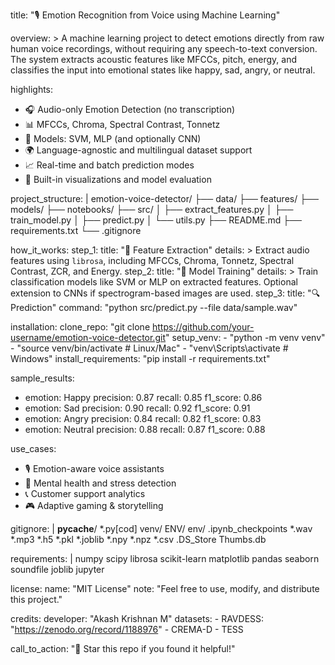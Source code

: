 title: "🎙️ Emotion Recognition from Voice using Machine Learning"

overview: >
  A machine learning project to detect emotions directly from raw human voice recordings,
  without requiring any speech-to-text conversion. The system extracts acoustic features
  like MFCCs, pitch, energy, and classifies the input into emotional states like
  happy, sad, angry, or neutral.

highlights:
  - 🎧 Audio-only Emotion Detection (no transcription)
  - 📊 MFCCs, Chroma, Spectral Contrast, Tonnetz
  - 🧠 Models: SVM, MLP (and optionally CNN)
  - 🌍 Language-agnostic and multilingual dataset support
  - 📈 Real-time and batch prediction modes
  - 🧪 Built-in visualizations and model evaluation

project_structure: |
  emotion-voice-detector/
  ├── data/
  ├── features/
  ├── models/
  ├── notebooks/
  ├── src/
  │   ├── extract_features.py
  │   ├── train_model.py
  │   ├── predict.py
  │   └── utils.py
  ├── README.md
  ├── requirements.txt
  └── .gitignore

how_it_works:
  step_1:
    title: "🎼 Feature Extraction"
    details: >
      Extract audio features using `librosa`, including MFCCs, Chroma, Tonnetz,
      Spectral Contrast, ZCR, and Energy.
  step_2:
    title: "🧠 Model Training"
    details: >
      Train classification models like SVM or MLP on extracted features.
      Optional extension to CNNs if spectrogram-based images are used.
  step_3:
    title: "🔍 Prediction"
    command: "python src/predict.py --file data/sample.wav"

installation:
  clone_repo: "git clone https://github.com/your-username/emotion-voice-detector.git"
  setup_venv:
    - "python -m venv venv"
    - "source venv/bin/activate  # Linux/Mac"
    - "venv\\Scripts\\activate   # Windows"
  install_requirements: "pip install -r requirements.txt"

sample_results:
  - emotion: Happy
    precision: 0.87
    recall: 0.85
    f1_score: 0.86
  - emotion: Sad
    precision: 0.90
    recall: 0.92
    f1_score: 0.91
  - emotion: Angry
    precision: 0.84
    recall: 0.82
    f1_score: 0.83
  - emotion: Neutral
    precision: 0.88
    recall: 0.87
    f1_score: 0.88

use_cases:
  - 🎙️ Emotion-aware voice assistants
  - 🧠 Mental health and stress detection
  - 📞 Customer support analytics
  - 🎮 Adaptive gaming & storytelling

gitignore: |
  __pycache__/
  *.py[cod]
  venv/
  ENV/
  env/
  .ipynb_checkpoints
  *.wav
  *.mp3
  *.h5
  *.pkl
  *.joblib
  *.npy
  *.npz
  *.csv
  .DS_Store
  Thumbs.db

requirements: |
  numpy
  scipy
  librosa
  scikit-learn
  matplotlib
  pandas
  seaborn
  soundfile
  joblib
  jupyter

license:
  name: "MIT License"
  note: "Feel free to use, modify, and distribute this project."

credits:
  developer: "Akash Krishnan M"
  datasets:
    - RAVDESS: "https://zenodo.org/record/1188976"
    - CREMA-D
    - TESS

call_to_action: "🌟 Star this repo if you found it helpful!"
